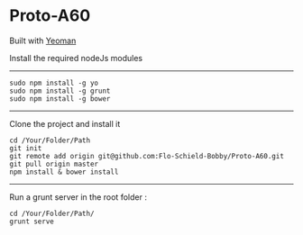Proto-A60
=========

Built with <a href='http://yeoman.io/' target='_blank'>Yeoman</a>

Install the required nodeJs modules

---

```
sudo npm install -g yo
sudo npm install -g grunt
sudo npm install -g bower
```

---

Clone the project and install it

```
cd /Your/Folder/Path
git init
git remote add origin git@github.com:Flo-Schield-Bobby/Proto-A60.git
git pull origin master
npm install & bower install
```

---

Run a grunt server in the root folder :

```
cd /Your/Folder/Path/
grunt serve
```
